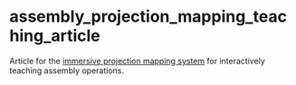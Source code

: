 # assembly_projection_mapping_teaching_article

Article for the [immersive projection mapping system](https://github.com/carlosmccosta/assembly_projection_mapping_teaching) for interactively teaching assembly operations.
